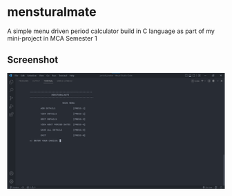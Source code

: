 # mensturalmate

A simple menu driven period calculator build in C language as part of my mini-project in MCA Semester 1

## Screenshot

<img src="./screenshot/Screenshot.png">

